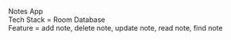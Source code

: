 ﻿Notes App\
Tech Stack = Room Database\
Feature = add note, delete note, update note, read note, find note
